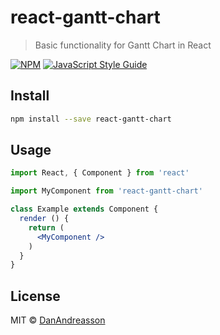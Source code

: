 # react-gantt-chart

> Basic functionality for Gantt Chart in React

[![NPM](https://img.shields.io/npm/v/react-gantt-chart.svg)](https://www.npmjs.com/package/react-gantt-chart) [![JavaScript Style Guide](https://img.shields.io/badge/code_style-standard-brightgreen.svg)](https://standardjs.com)

## Install

```bash
npm install --save react-gantt-chart
```

## Usage

```jsx
import React, { Component } from 'react'

import MyComponent from 'react-gantt-chart'

class Example extends Component {
  render () {
    return (
      <MyComponent />
    )
  }
}
```

## License

MIT © [DanAndreasson](https://github.com/DanAndreasson)
